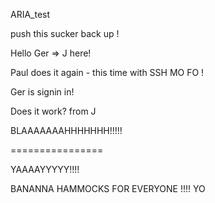 ARIA_test

push this sucker back up !


Hello Ger => J here!

Paul does it again - this time with SSH MO FO !



Ger is signin in!


Does it work? from J


BLAAAAAAAHHHHHHH!!!!!


================

YAAAAYYYYY!!!!

BANANNA HAMMOCKS FOR EVERYONE !!!!
YO



